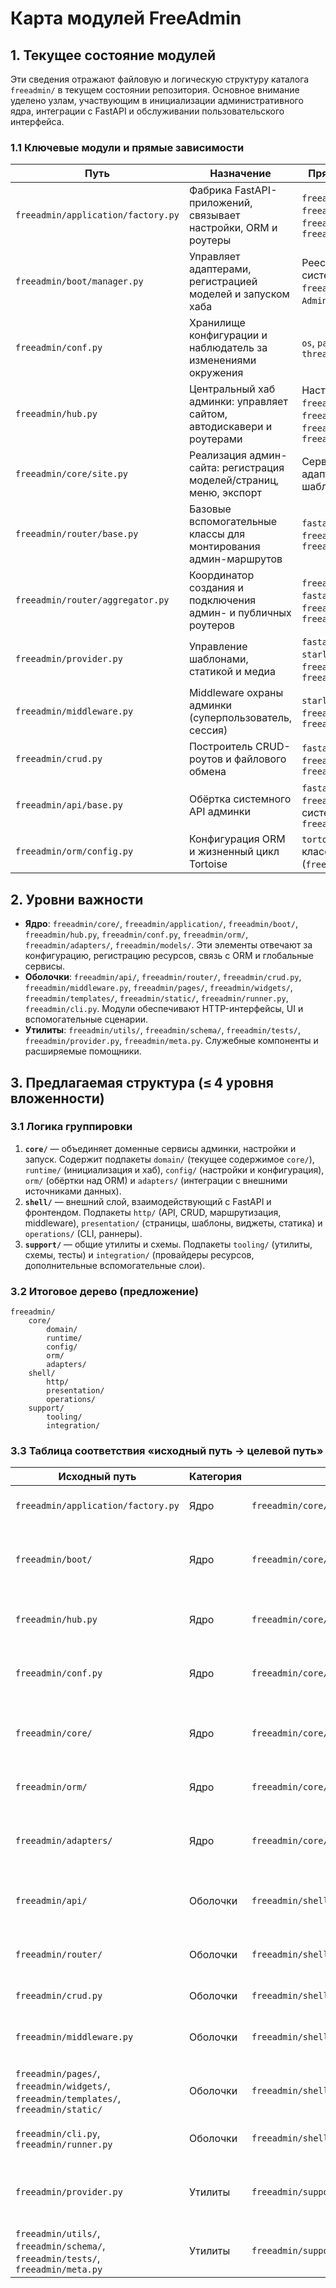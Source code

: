# Карта модулей FreeAdmin

## 1. Текущее состояние модулей

Эти сведения отражают файловую и логическую структуру каталога `freeadmin/` в текущем состоянии репозитория. Основное внимание уделено узлам, участвующим в инициализации административного ядра, интеграции с FastAPI и обслуживании пользовательского интерфейса.

### 1.1 Ключевые модули и прямые зависимости

| Путь | Назначение | Прямые зависимости первого порядка |
| --- | --- | --- |
| `freeadmin/application/factory.py` | Фабрика FastAPI-приложений, связывает настройки, ORM и роутеры | `freeadmin.boot.BootManager`, `freeadmin.orm.ORMConfig/ORMLifecycle`, `freeadmin.router.AdminRouter`, `freeadmin.hub.admin_site` |
| `freeadmin/boot/manager.py` | Управляет адаптерами, регистрацией моделей и запуском хаба | Реестр адаптеров (`freeadmin.adapters`), системные настройки (`freeadmin.conf`, `freeadmin.core.settings`), посредник `AdminGuardMiddleware`, хаб `freeadmin.hub` |
| `freeadmin/conf.py` | Хранилище конфигурации и наблюдатель за изменениями окружения | `os`, `pathlib`, синхронизация через `threading.RLock` |
| `freeadmin/hub.py` | Центральный хаб админки: управляет сайтом, автодискавери и роутерами | Настройки (`freeadmin.conf`), `freeadmin.core.site.AdminSite`, `freeadmin.core.discovery.DiscoveryService`, `freeadmin.router.AdminRouter`, `freeadmin.boot.admin` |
| `freeadmin/core/site.py` | Реализация админ-сайта: регистрация моделей/страниц, меню, экспорт | Сервисы ядра (`freeadmin.core.*`), адаптеры, CRUD, API карточек, поставщик шаблонов, проверки миграций |
| `freeadmin/router/base.py` | Базовые вспомогательные классы для монтирования админ-маршрутов | `fastapi.FastAPI`, `freeadmin.core.templates.TemplateService`, `freeadmin.core.site.AdminSite` |
| `freeadmin/router/aggregator.py` | Координатор создания и подключения админ- и публичных роутеров | `freeadmin.router.base.RouterFoundation`, `fastapi.APIRouter`, `freeadmin.core.site.AdminSite`, `freeadmin.core.templates.TemplateService` |
| `freeadmin/provider.py` | Управление шаблонами, статикой и медиа | `fastapi`, `starlette.staticfiles.StaticFiles`, `freeadmin.conf.FreeAdminSettings`, `freeadmin.core.settings.system_config` |
| `freeadmin/middleware.py` | Middleware охраны админки (суперпользователь, сессия) | `starlette` middleware, `freeadmin.conf`, `freeadmin.core.settings`, `freeadmin.boot.admin` |
| `freeadmin/crud.py` | Построитель CRUD-роутов и файлового обмена | `fastapi`, `freeadmin.core` сервисы, `freeadmin.conf`, `freeadmin.core.settings`, `freeadmin.core.services` |
| `freeadmin/api/base.py` | Обёртка системного API админки | `fastapi.APIRouter`, `freeadmin.adapters.BaseAdapter`, системные API `freeadmin.apps.system.api.views` |
| `freeadmin/orm/config.py` | Конфигурация ORM и жизненный цикл Tortoise | `tortoise` ORM, реестр адаптеров, классификатор ошибок миграций (`freeadmin.utils.migration_errors`) |

## 2. Уровни важности

- **Ядро**: `freeadmin/core/`, `freeadmin/application/`, `freeadmin/boot/`, `freeadmin/hub.py`, `freeadmin/conf.py`, `freeadmin/orm/`, `freeadmin/adapters/`, `freeadmin/models/`. Эти элементы отвечают за конфигурацию, регистрацию ресурсов, связь с ORM и глобальные сервисы.
- **Оболочки**: `freeadmin/api/`, `freeadmin/router/`, `freeadmin/crud.py`, `freeadmin/middleware.py`, `freeadmin/pages/`, `freeadmin/widgets/`, `freeadmin/templates/`, `freeadmin/static/`, `freeadmin/runner.py`, `freeadmin/cli.py`. Модули обеспечивают HTTP-интерфейсы, UI и вспомогательные сценарии.
- **Утилиты**: `freeadmin/utils/`, `freeadmin/schema/`, `freeadmin/tests/`, `freeadmin/provider.py`, `freeadmin/meta.py`. Служебные компоненты и расширяемые помощники.

## 3. Предлагаемая структура (≤ 4 уровня вложенности)

### 3.1 Логика группировки

1. **`core/`** — объединяет доменные сервисы админки, настройки и запуск. Содержит подпакеты `domain/` (текущее содержимое `core/`), `runtime/` (инициализация и хаб), `config/` (настройки и конфигурация), `orm/` (обёртки над ORM) и `adapters/` (интеграции с внешними источниками данных).
2. **`shell/`** — внешний слой, взаимодействующий с FastAPI и фронтендом. Подпакеты `http/` (API, CRUD, маршрутизация, middleware), `presentation/` (страницы, шаблоны, виджеты, статика) и `operations/` (CLI, раннеры).
3. **`support/`** — общие утилиты и схемы. Подпакеты `tooling/` (утилиты, схемы, тесты) и `integration/` (провайдеры ресурсов, дополнительные вспомогательные слои).

### 3.2 Итоговое дерево (предложение)

```
freeadmin/
    core/
        domain/
        runtime/
        config/
        orm/
        adapters/
    shell/
        http/
        presentation/
        operations/
    support/
        tooling/
        integration/
```

### 3.3 Таблица соответствия «исходный путь → целевой путь»

| Исходный путь | Категория | Предлагаемый целевой путь | Комментарий |
| --- | --- | --- | --- |
| `freeadmin/application/factory.py` | Ядро | `freeadmin/core/runtime/application_factory.py` | Фабрика FastAPI становится частью запуска.
| `freeadmin/boot/` | Ядро | `freeadmin/core/runtime/bootstrap/` | Управление адаптерами и моделью запуска переносится в runtime.
| `freeadmin/hub.py` | Ядро | `freeadmin/core/runtime/hub.py` | Централизованный хаб соседствует с фабрикой и BootManager.
| `freeadmin/conf.py` | Ядро | `freeadmin/core/config/settings.py` | Конфигурация переезжает в отдельный пакет настроек.
| `freeadmin/core/` | Ядро | `freeadmin/core/domain/` | Текущее содержимое ядра оформляется как доменный подпакет.
| `freeadmin/orm/` | Ядро | `freeadmin/core/orm/` | Конфигурация ORM входит в ядро.
| `freeadmin/adapters/` | Ядро | `freeadmin/core/adapters/` | Регистрация и реализация адаптеров остаётся рядом с ORM.
| `freeadmin/api/` | Оболочки | `freeadmin/shell/http/api/` | API и совместимость с видом системных эндпоинтов.
| `freeadmin/router/` | Оболочки | `freeadmin/shell/http/router/` | Аггрегаторы и вспомогательные роутеры образуют HTTP-подслой.
| `freeadmin/crud.py` | Оболочки | `freeadmin/shell/http/crud.py` | CRUD остаётся в HTTP-подслое.
| `freeadmin/middleware.py` | Оболочки | `freeadmin/shell/http/middleware.py` | Middleware переносится рядом с роутерами.
| `freeadmin/pages/`, `freeadmin/widgets/`, `freeadmin/templates/`, `freeadmin/static/` | Оболочки | `freeadmin/shell/presentation/{pages,widgets,templates,static}/` | UI-артефакты формируют презентационный слой.
| `freeadmin/cli.py`, `freeadmin/runner.py` | Оболочки | `freeadmin/shell/operations/{cli.py,runner.py}` | Скрипты запуска и CLI собраны в одном подпакете.
| `freeadmin/provider.py` | Утилиты | `freeadmin/support/integration/provider.py` | Поставщик шаблонов выступает вспомогательной интеграцией.
| `freeadmin/utils/`, `freeadmin/schema/`, `freeadmin/tests/`, `freeadmin/meta.py` | Утилиты | `freeadmin/support/tooling/{utils,schema,tests,meta.py}` | Общие помощники и схемы находятся в слое поддержки.


